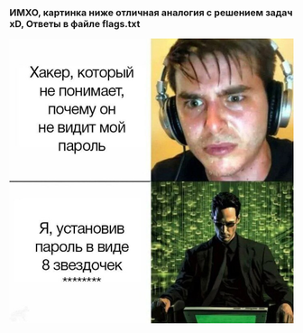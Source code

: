 ### ИМХО, картинка ниже отличная аналогия с решением задач xD, Ответы в файле flags.txt
![](https://github.com/Borelmar/0/blob/02a27f8a415b9c95423b86756811627df138d97d/joke.jpg)


